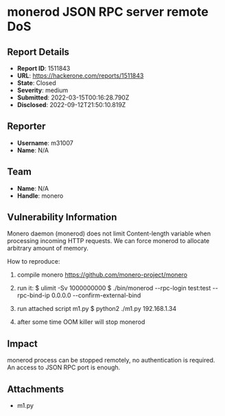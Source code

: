 # monerod JSON RPC server remote DoS

## Report Details
- **Report ID**: 1511843
- **URL**: https://hackerone.com/reports/1511843
- **State**: Closed
- **Severity**: medium
- **Submitted**: 2022-03-15T00:16:28.790Z
- **Disclosed**: 2022-09-12T21:50:10.819Z

## Reporter
- **Username**: m31007
- **Name**: N/A

## Team
- **Name**: N/A
- **Handle**: monero

## Vulnerability Information
Monero daemon (monerod)  does not limit Content-length variable when processing incoming HTTP requests.
We can force monerod to allocate arbitrary amount of memory.


How to reproduce:
1) compile monero https://github.com/monero-project/monero
2) run it:
$ ulimit -Sv 1000000000
$ ./bin/monerod --rpc-login test:test  --rpc-bind-ip 0.0.0.0 --confirm-external-bind

3) run attached script m1.py
$ python2 ./m1.py 192.168.1.34

4) after some time OOM killer will stop monerod

## Impact

monerod process can be stopped remotely, no authentication is required. 
An access to JSON RPC port is enough.

## Attachments
- m1.py
